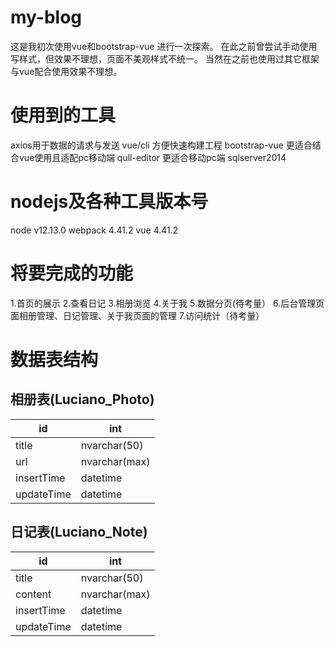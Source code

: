 # my-blog
这是我初次使用vue和bootstrap-vue 进行一次探索。
在此之前曾尝试手动使用写样式，但效果不理想，页面不美观样式不统一。
当然在之前也使用过其它框架与vue配合使用效果不理想。
# 使用到的工具
axios用于数据的请求与发送
vue/cli 方便快速构建工程
bootstrap-vue 更适合结合vue使用且适配pc移动端
qull-editor 更适合移动pc端
sqlserver2014
# nodejs及各种工具版本号
node v12.13.0
webpack 4.41.2
vue    4.41.2
# 将要完成的功能
1.首页的展示
2.查看日记
3.相册浏览
4.关于我
5.数据分页(待考量）
6.后台管理页面相册管理、日记管理、关于我页面的管理
7.访问统计（待考量）
# 数据表结构
## 相册表(Luciano_Photo)
| id         | int             |
|------------|-----------------|
| title      | nvarchar\(50\)  |
| url        | nvarchar\(max\) |
| insertTime | datetime        |
| updateTime | datetime        |
## 日记表(Luciano_Note)
| id         | int             |
|------------|-----------------|
| title      | nvarchar\(50\)  |
| content    | nvarchar\(max\) |
| insertTime | datetime        |
| updateTime | datetime        |
